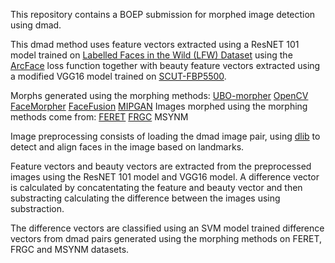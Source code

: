 This repository contains a BOEP submission for morphed image detection using dmad.

This dmad method uses feature vectors extracted using a ResNET 101 model trained on [Labelled Faces in the Wild (LFW) Dataset](https://www.kaggle.com/datasets/jessicali9530/lfw-dataset) using the [ArcFace](https://insightface.ai/arcface) loss function together with beauty feature vectors extracted using a modified VGG16 model trained on [SCUT-FBP5500](https://github.com/HCIILAB/SCUT-FBP5500-Database-Release).

Morphs generated using the morphing methods: 
[UBO-morpher](http://biolab.csr.unibo.it/research.asp?organize=Activities&select=&selObj=220&pathSubj=333%7C%7C22%7C%7C220&Req=&)
[OpenCV](https://learnopencv.com/face-morph-using-opencv-cpp-python/)
[FaceMorpher](https://github.com/yaopang/FaceMorpher/tree/master/facemorpher)
[FaceFusion](http://www.wearemoment.com/FaceFusion)
[MIPGAN](https://arxiv.org/abs/2009.01729)
Images morphed using the morphing methods come from:
[FERET](https://www.nist.gov/itl/products-and-services/color-feret-database)
[FRGC](https://paperswithcode.com/dataset/frgc)
MSYNM


Image preprocessing consists of loading the dmad image pair, using [dlib](https://pyimagesearch.com/2017/04/03/facial-landmarks-dlib-opencv-python/) to detect and align faces in the image based on landmarks.

Feature vectors and beauty vectors are extracted from the preprocessed images using the ResNET 101 model and VGG16 model. A difference vector is calculated by concatentating the feature and beauty vector and then substracting calculating the difference between the images using substraction.

The difference vectors are classified using an SVM model trained difference vectors from dmad pairs generated using the morphing methods on FERET, FRGC and MSYNM datasets.

